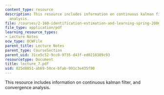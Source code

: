 ```yaml
---
content_type: resource
description: This resource includes information on continuous kalman filter, and convergence
  analysis.
file: /courses/2-160-identification-estimation-and-learning-spring-2006/825d8851ab6950cebfab991c3e435f90_lecture_7.pdf
file_type: application/pdf
learning_resource_types:
- Lecture Notes
ocw_type: OCWFile
parent_title: Lecture Notes
parent_type: CourseSection
parent_uid: 31ce5c52-9cc0-9735-d43f-ed0218389c93
resourcetype: Document
title: lecture_7.pdf
uid: 825d8851-ab69-50ce-bfab-991c3e435f90
---
```

This resource includes information on continuous kalman filter, and convergence analysis.

